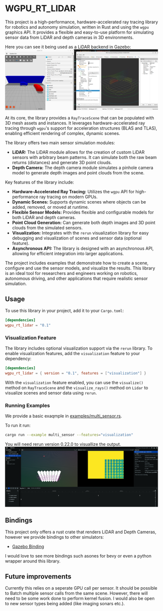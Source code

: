 # WGPU_RT_LIDAR

This project is a high-performance, hardware-accelerated ray tracing library for robotics and autonomy simulation, written in Rust and using the `wgpu` graphics API. It provides a flexible and easy-to-use platform for simulating sensor data from LiDAR and depth cameras in 3D environments.

Here you can see it being used as a LiDAR backend in Gazebo:
![rviz demo with gazebo](docs/images/rviz_demo.png)

At its core, the library provides a `RayTraceScene` that can be populated with 3D mesh assets and instances. It leverages hardware-accelerated ray tracing through `wgpu`'s support for acceleration structures (BLAS and TLAS), enabling efficient rendering of complex, dynamic scenes.

The library offers two main sensor simulation modules:

*   **LiDAR:** The LiDAR module allows for the creation of custom LiDAR sensors with arbitrary beam patterns. It can simulate both the raw beam returns (distances) and generate 3D point clouds.
*   **Depth Camera:** The depth camera module simulates a pinhole camera model to generate depth images and point clouds from the scene.

Key features of the library include:

*   **Hardware-Accelerated Ray Tracing:** Utilizes the `wgpu` API for high-performance ray tracing on modern GPUs.
*   **Dynamic Scenes:** Supports dynamic scenes where objects can be added, removed, or moved at runtime.
*   **Flexible Sensor Models:** Provides flexible and configurable models for both LiDAR and depth cameras.
*   **Point Cloud Generation:** Can generate both depth images and 3D point clouds from the simulated sensors.
*   **Visualization:** Integrates with the `rerun` visualization library for easy debugging and visualization of scenes and sensor data (optional feature).
*   **Asynchronous API:** The library is designed with an asynchronous API, allowing for efficient integration into larger applications.

The project includes examples that demonstrate how to create a scene, configure and use the sensor models, and visualize the results. This library is an ideal tool for researchers and engineers working on robotics, autonomous driving, and other applications that require realistic sensor simulation.

## Usage

To use this library in your project, add it to your `Cargo.toml`:

```toml
[dependencies]
wgpu_rt_lidar = "0.1"
```

### Visualization Feature

The library includes optional visualization support via the `rerun` library. To enable visualization features, add the `visualization` feature to your dependency:

```toml
[dependencies]
wgpu_rt_lidar = { version = "0.1", features = ["visualization"] }
```

With the `visualization` feature enabled, you can use the `visualize()` method on `RayTraceScene` and the `visualize_rays()` method on `Lidar` to visualize scenes and sensor data using `rerun`.

### Running Examples

We provide a basic exaqmple in [examples/multi_sensor.rs](examples/multi_sensor.rs).

To run it run:
```bash
cargo run --example multi_sensor --features="visualization"
```
You will need rerun version 0.22.0 to visuallize the output.
![rerun demo](docs/images/rerun.png)


## Bindings

This project only offers a rust crate that renders LiDAR and Depth Cameras, however we provide bindings to other simulators:
* [Gazebo Binding](https://github.com/arjo129/gz_wgpu_rt_lidar)

I would love to see more bindings such asones for bevy or even a python wrapper around this library.

## Future improvements

Currently this relies on a seperate GPU call per sensor. It should be possible to Batch multiple sensor calls from the same scene. 
However, there will need to be some work done to perform kernel fusion. I would also be open to new sensor types being added (like imaging sonars etc.). 
